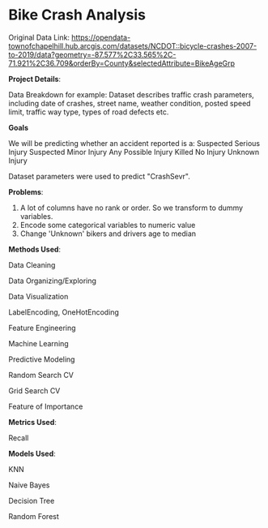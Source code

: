 # Bike Crash Analysis

Original Data Link:
https://opendata-townofchapelhill.hub.arcgis.com/datasets/NCDOT::bicycle-crashes-2007-to-2019/data?geometry=-87.577%2C33.565%2C-71.921%2C36.709&orderBy=County&selectedAttribute=BikeAgeGrp

**Project Details**:


Data Breakdown for example: Dataset describes traffic crash parameters, including date of crashes, street name, weather condition, posted speed limit, traffic way type, types of road defects etc.

 **Goals** 
 
 
We will be predicting whether an accident reported is a:
Suspected Serious Injury 
Suspected Minor Injury 
Any Possible Injury 
Killed
No Injury
Unknown Injury

Dataset parameters were used to predict "CrashSevr".

**Problems**:


1. A lot of columns have no rank or order. So we transform to dummy variables.
2. Encode some categorical variables to numeric value
3. Change 'Unknown' bikers and drivers age to median

**Methods Used**: 


Data Cleaning


Data Organizing/Exploring


Data Visualization


LabelEncoding, OneHotEncoding


Feature Engineering


Machine Learning


Predictive Modeling


Random Search CV


Grid Search CV


Feature of Importance

**Metrics Used**:


Recall

**Models Used**:


KNN


Naive Bayes


Decision Tree


Random Forest


